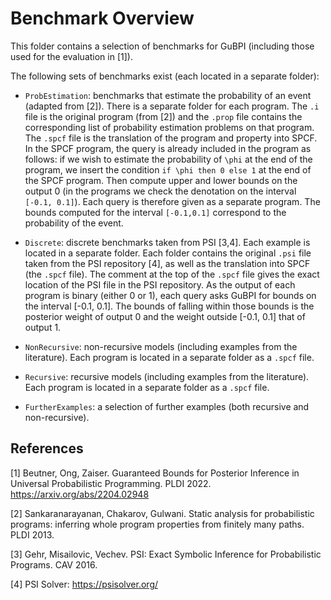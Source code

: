 # Benchmark Overview

This folder contains a selection of benchmarks for GuBPI (including those used for the evaluation in [1]).

The following sets of benchmarks exist (each located in a separate folder):

- `ProbEstimation`: benchmarks that estimate the probability of an event (adapted from [2]).
There is a separate folder for each program.
The `.i` file is the original program (from [2]) and the `.prop` file contains the corresponding list of probability estimation problems on that program.
The `.spcf` file is the translation of the program and property into SPCF.
In the SPCF program, the query is already included in the program as follows: if we wish to estimate the probability of `\phi` at the end of the program, we insert the condition `if \phi then 0 else 1` at the end of the SPCF program.
Then compute upper and lower bounds on the output 0 (in the programs we check the denotation on the interval `[-0.1, 0.1]`).
Each query is therefore given as a separate program. The bounds computed for the interval `[-0.1,0.1]` correspond to the probability of the event.

- `Discrete`: discrete benchmarks taken from PSI [3,4].
Each example is located in a separate folder.
Each folder contains the original `.psi` file taken from the PSI repository [4], as well as the translation into SPCF (the `.spcf` file).
The comment at the top of the `.spcf` file gives the exact location of the PSI file in the PSI repository.
As the output of each program is binary (either 0 or 1), each query asks GuBPI for bounds on the interval [-0.1, 0.1].
The bounds of falling within those bounds is the posterior weight of output 0 and the weight outside [-0.1, 0.1] that of output 1.

- `NonRecursive`: non-recursive models (including examples from the literature). Each program is located in a separate folder as a `.spcf` file.

- `Recursive`: recursive models (including examples from the literature). Each program is located in a separate folder as a `.spcf` file.

- `FurtherExamples`: a selection of further examples (both recursive and non-recursive).


## References

[1] Beutner, Ong, Zaiser. Guaranteed Bounds for Posterior Inference in Universal Probabilistic Programming. PLDI 2022. https://arxiv.org/abs/2204.02948

[2] Sankaranarayanan, Chakarov, Gulwani. Static analysis for probabilistic programs: inferring whole program properties from finitely many paths. PLDI 2013.

[3] Gehr, Misailovic, Vechev. PSI: Exact Symbolic Inference for Probabilistic Programs. CAV 2016.

[4] PSI Solver: https://psisolver.org/
